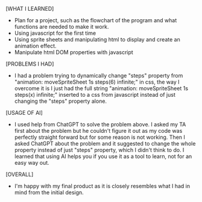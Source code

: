<!-- Course: SENG 513 -->
<!-- Date: OCT 22, 2023 -->
<!-- Assignment 3 -->
<!-- Name: Carlos Sujanto -->
<!-- UCID: 30143341 -->
[WHAT I LEARNED]
- Plan for a project, such as the flowchart of the program and what functions are needed to make it work.
- Using javascript for the first time
- Using sprite sheets and manipulating html to display and create an animation effect.
- Manipulate html DOM properties with javascript

[PROBLEMS I HAD]
- I had a problem trying to dynamically change "steps" property from "animation: moveSpriteSheet 1s steps(6) infinite;" in css, the way I overcome it is I just had the full string "animation: moveSpriteSheet 1s steps(x) infinite;" inserted to a css from javascript instead of just changing the "steps" property alone. 

[USAGE OF AI]
- I used help from ChatGPT to solve the problem above. I asked my TA first about the problem but he couldn't figure it out as my code was perfectly straight forward but for some reason is not working. Then I asked ChatGPT about the problem and it suggested to change the whole property instead of just "steps" property, which I didn't think to do. I learned that using AI helps you if you use it as a tool to learn, not for an easy way out.

[OVERALL]
- I'm happy with my final product as it is closely resembles what I had in mind from the initial design.